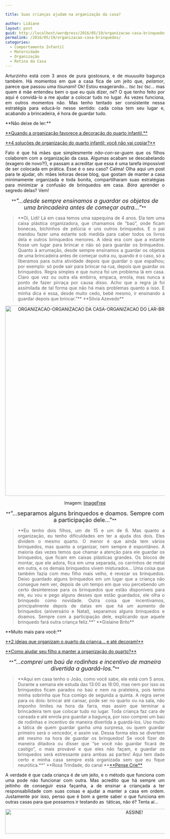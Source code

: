 ```yaml
---

title: Suas crianças ajudam na organização da casa?

author: Lidiane
layout: post
guid: http://localhost/wordpress/2016/05/19/organizacao-casa-brinquedos/
permalink: /2016/05/19/organizacao-casa-brinquedos/
categories:
  - Comportamento Infantil
  - Maternidade
  - Organização
  - Rotina da Casa
---
```

<p align="justify">
  Arturzinho está com 3 anos de pura gostosura, e de <em>muuuuita</em> bagunça também. Há momentos em que a casa fica de um jeito que, <em>pelamor</em>, parece que passou uma <em>tisunami</em>! Ok! Estou exagerando… <em>tsc tsc tsc</em>… mas quem é mãe entendeu bem o que eu quis dizer, <em>né</em>? O que tenho feito por aqui é convidá-lo a me ajudar a colocar tudo no lugar. Ás vezes funciona, em outros momentos não. Mas tenho tentado ser consistente nessa estratégia para educá-lo nesse sentido: cada coisa tem seu lugar e, acabando a brincadeira, é hora de guardar tudo.
</p>

<p align="justify">
  **Não deixe de ler:**
</p>

<p align="justify">
  <a href="http://www.bichafemea.com/2012/07/25/organizacao-quarto-infantil/" target="_blank">**Quando a organização favorece a decoração do quarto infantil.**</a>
</p>

<p align="justify">
  <a href="http://www.decoracaodacasa.com/organizacao-quarto-infantil-2/" target="_blank">**4 soluções de organização do quarto infantil: você não vai copiar?**</a>
</p>

<p align="justify">
  Fato é que há mães que simplesmente <em>não-con-se-guem</em> que os filhos colaborem com a organização da casa. Algumas acabam se descabelando (exagero de novo?!), e passam a acreditar que essa é uma tarefa impossível de ser colocada em prática. Esse é o seu caso? Calma! Olha aqui um post para te ajudar, oh: mães leitoras desse blog, que gostam de manter a casa minimamente organizada e toda bonita, compartilharam suas estratégias para minimizar a confusão de brinquedos em casa. <em>Bóra</em> aprender o segredo delas? Vem!
</p>

<p align="center">
  **<em><span style="font-size: large;">“…desde sempre ensinamos a guardar os objetos de uma brincadeira antes de começar outra…”</span></em>**
</p>

> <p align="justify">
>   **Oi, Lidi! Lá em casa temos uma sapequina de 4 anos. Ela tem uma caixa plástica organizadora, que chamamos de &#8220;baú&#8221;, onde ficam bonecas, bichinhos de pelúcia e uns outros brinquedos. E o pai mandou fazer uma estante sob medida para caber todos os livros dela e outros brinquedos menores. A ideia era com que a estante fosse um lugar para brincar e não só para guardar os brinquedos. Quanto à arrumação, desde sempre ensinamos a guardar os objetos de uma brincadeira antes de começar outra ou, quando é o caso, só a liberamos para outra atividade depois que guardar o que espalhou; por exemplo: só pode sair para brincar na rua, depois que guardar os brinquedos. Regra simples e que nunca foi um problema lá em casa. Claro que vez ou outra ela embirra, empaca, enrola, mas nunca a ponto de fazer pirraça por causa disso. Acho que a regra já foi assimilada de tal forma que não há mais problemas quanto a isso. E minha dica é essa, desde muito cedo, bebê mesmo, ir ensinando a guardar depois que brincar.”** **Silvia Azevedo**
> </p>

<p align="center">
  <img class="alignnone size-full wp-image-12546" src="http://www.trololodemulher.com.br/blog/wp-content/uploads/2016/05/ORGANIZACAO-ORGANIZACAO-DA-CASA-ORGANIZACAO-DO-LAR-BRINQUEDOS.jpg" alt="ORGANIZACAO-ORGANIZACAO DA CASA-ORGANIZACAO DO LAR-BRINQUEDOS" width="600" height="600" />
</p>

<p align="center">
  Imagem: <a href="http://www.freeimages.com/" target="_blank">ImageFree</a>
</p>

<p align="center">
  **<span style="font-size: large;">“…separamos alguns brinquedos e doamos. Sempre com a participação dele…”</span>**
</p>

> <p align="justify">
>   **Eu tenho dois filhos, um de 15 e um de 6. Mas quanto a organização, eu tenho dificuldades em ter a ajuda dos dois. Eles dividem o mesmo quarto. O menor é que ainda tem vários brinquedos, mas quanto a organizar, nem sempre é espontâneo. A maioria das vezes temos que chamar a atenção para ele guardar os brinquedos, que ficam em caixas plásticas grandes. Os blocos de montar, que ele adora, fica em uma separada, os carrinhos de metal em outra, e os demais brinquedos vivem misturados&#8230; Uma coisa que também fazia com meu filho mais velho, é revezar os brinquedos. Deixo guardado alguns brinquedos em um lugar que a criança não consegue nem ver, depois de um tempo em que vou percebendo um certo desinteresse para os brinquedos que estão disponíveis para ele, eu vou e pego alguns desses que estão guardados, ele olha o brinquedo como novidade. Outra coisa que incentivamos, principalmente depois de datas em que há um aumento de brinquedos (aniversário e Natal), separamos alguns brinquedos e doamos. Sempre com a participação dele, explicando que aquele brinquedo fará outra criança feliz.**” **Gislaine Brito**
> </p>

<p align="justify">
  **Muito mais para você:**
</p>

<p align="justify">
  <a href="http://www.decoracaodacasa.com/organizacao-quarto-da-crianca/" target="_blank">**2 ideias que organizam o quarto da criança… e até decoram!**</a>
</p>

<p align="justify">
  <a href="http://www.decoracaodacasa.com/organizacao-quarto-infantil/" target="_blank">**Como ajudar seu filho a manter a organização do quarto?**</a>
</p>

<p align="center">
  **<em><span style="font-size: large;">“…comprei um baú de rodinhas e incentivo de maneira divertida a guardá-los.”</span></em>**
</p>

> <p align="justify">
>   **Aqui em casa tenho o João, como você sabe, ele está com 5 anos. Durante a semana ele estuda das 13:00 as !8:00, mas nem por isso os brinquedos ficam parados no baú e nem na prateleira, pois tenho minha sobrinha que fica comigo de segunda a quinta. A regra serve para os dois: brincar até cansar, pode ser no quarto ou na sala, não imponho limites na hora da farra, mas assim que terminar a brincadeira tem que colocar tudo no lugar. Toda criança faz cara de cansada e até enrola pra guardar a bagunça, por isso comprei um baú de rodinhas e incentivo de maneira divertida a guardá-los. Uso muito a tática de quem guardar ganha uma surpresa, ou quem guardar primeiro será o vencedor, e assim vai. Dessa forma eles se divertem até mesmo na hora de guardar os brinquedos! Se você fizer de maneira ditadora ou disser que &#8220;se você não guardar ficará de castigo&#8221;, o mais provável e que eles não façam, e guardar os brinquedos será estressante para ambas as partes! Aqui tem dado certo e minha casa sempre está organizada sem que eu fique neurótica.**” **Rosa Trindade, do canal **<a href="https://www.youtube.com/user/pscrie" target="_blank">**Pense Crie**</a>
> </p>

<p align="justify">
  A verdade é que cada criança é de um jeito, e o método que funciona com uma pode não funcionar com outra. Mas acredito que há sempre um jeitinho de conseguir essa façanha, a de ensinar a criançada a ter responsabilidade com suas coisas e ajudar a manter a casa em ordem. Justamente por isso, penso que é bom a gente saber o que funciona em outras casas para que possamos ir testando as  táticas, não é? Tenta aí…
</p>

<p align="center">
  <a href="http://feedburner.google.com/fb/a/mailverify?uri=blogBichaFemea&loc=en_US" target="_blank"><img class="alignnone size-full wp-image-10439" src="http://www.trololodemulher.com.br/blog/wp-content/uploads/2014/09/ASSINE.png" alt="ASSINE!" width="800" height="78" /></a>
</p>

<p align="justify">